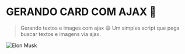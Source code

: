 # GERANDO CARD COM AJAX 🙂

> Gerando textos e images com ajax :smile:
> Um simples script que pega buscar textos e imagens via ajax.

![Elon Musk](exemplo.png)

